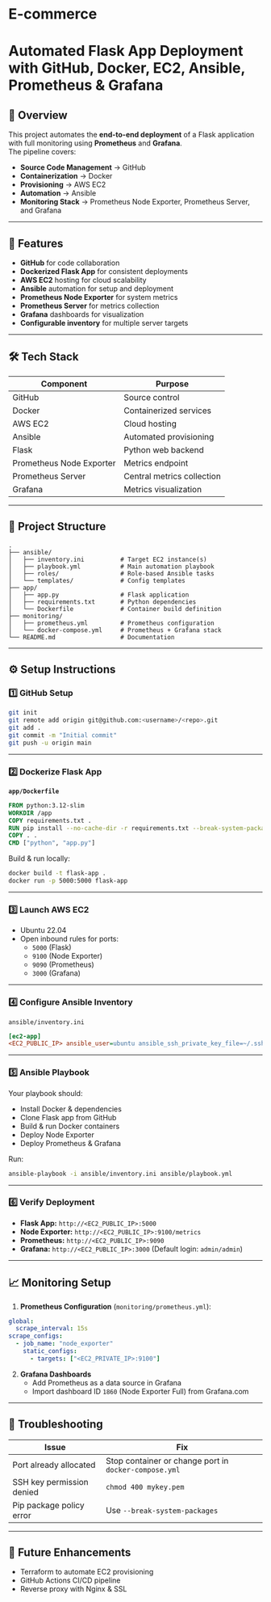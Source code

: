 # E-commerce
# **Automated Flask App Deployment with GitHub, Docker, EC2, Ansible, Prometheus & Grafana**

## **📌 Overview**
This project automates the **end-to-end deployment** of a Flask application with full monitoring using **Prometheus** and **Grafana**.  
The pipeline covers:
- **Source Code Management** → GitHub  
- **Containerization** → Docker  
- **Provisioning** → AWS EC2  
- **Automation** → Ansible  
- **Monitoring Stack** → Prometheus Node Exporter, Prometheus Server, and Grafana

---

## **🚀 Features**
- **GitHub** for code collaboration  
- **Dockerized Flask App** for consistent deployments  
- **AWS EC2** hosting for cloud scalability  
- **Ansible** automation for setup and deployment  
- **Prometheus Node Exporter** for system metrics  
- **Prometheus Server** for metrics collection  
- **Grafana** dashboards for visualization  
- **Configurable inventory** for multiple server targets  

---

## **🛠️ Tech Stack**
| Component | Purpose |
|-----------|---------|
| GitHub | Source control |
| Docker | Containerized services |
| AWS EC2 | Cloud hosting |
| Ansible | Automated provisioning |
| Flask | Python web backend |
| Prometheus Node Exporter | Metrics endpoint |
| Prometheus Server | Central metrics collection |
| Grafana | Metrics visualization |

---

## **📂 Project Structure**
```
.
├── ansible/
│   ├── inventory.ini          # Target EC2 instance(s)
│   ├── playbook.yml           # Main automation playbook
│   ├── roles/                 # Role-based Ansible tasks
│   └── templates/             # Config templates
├── app/
│   ├── app.py                 # Flask application
│   ├── requirements.txt       # Python dependencies
│   └── Dockerfile             # Container build definition
├── monitoring/
│   ├── prometheus.yml         # Prometheus configuration
│   └── docker-compose.yml     # Prometheus + Grafana stack
└── README.md                  # Documentation
```

---

## **⚙️ Setup Instructions**

### **1️⃣ GitHub Setup**
```bash
git init
git remote add origin git@github.com:<username>/<repo>.git
git add .
git commit -m "Initial commit"
git push -u origin main
```

---

### **2️⃣ Dockerize Flask App**
**`app/Dockerfile`**
```dockerfile
FROM python:3.12-slim
WORKDIR /app
COPY requirements.txt .
RUN pip install --no-cache-dir -r requirements.txt --break-system-packages
COPY . .
CMD ["python", "app.py"]
```

Build & run locally:
```bash
docker build -t flask-app .
docker run -p 5000:5000 flask-app
```

---

### **3️⃣ Launch AWS EC2**
- Ubuntu 22.04
- Open inbound rules for ports:
  - `5000` (Flask)
  - `9100` (Node Exporter)
  - `9090` (Prometheus)
  - `3000` (Grafana)

---

### **4️⃣ Configure Ansible Inventory**
`ansible/inventory.ini`
```ini
[ec2-app]
<EC2_PUBLIC_IP> ansible_user=ubuntu ansible_ssh_private_key_file=~/.ssh/mykey.pem
```

---

### **5️⃣ Ansible Playbook**
Your playbook should:
- Install Docker & dependencies
- Clone Flask app from GitHub
- Build & run Docker containers
- Deploy Node Exporter
- Deploy Prometheus & Grafana

Run:
```bash
ansible-playbook -i ansible/inventory.ini ansible/playbook.yml
```

---

### **6️⃣ Verify Deployment**
- **Flask App:** `http://<EC2_PUBLIC_IP>:5000`
- **Node Exporter:** `http://<EC2_PUBLIC_IP>:9100/metrics`
- **Prometheus:** `http://<EC2_PUBLIC_IP>:9090`
- **Grafana:** `http://<EC2_PUBLIC_IP>:3000` (Default login: `admin/admin`)

---

## **📈 Monitoring Setup**
1. **Prometheus Configuration** (`monitoring/prometheus.yml`):
```yaml
global:
  scrape_interval: 15s
scrape_configs:
  - job_name: "node_exporter"
    static_configs:
      - targets: ["<EC2_PRIVATE_IP>:9100"]
```
2. **Grafana Dashboards**  
   - Add Prometheus as a data source in Grafana  
   - Import dashboard ID `1860` (Node Exporter Full) from Grafana.com

---

## **🐛 Troubleshooting**
| Issue | Fix |
|-------|-----|
| Port already allocated | Stop container or change port in `docker-compose.yml` |
| SSH key permission denied | `chmod 400 mykey.pem` |
| Pip package policy error | Use `--break-system-packages` |

---

## **🔮 Future Enhancements**
- Terraform to automate EC2 provisioning
- GitHub Actions CI/CD pipeline
- Reverse proxy with Nginx & SSL
